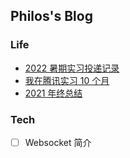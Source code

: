 ## Philos's Blog

### Life
- [2022 暑期实习投递记录](./content/cn/%E7%94%9F%E6%B4%BB%20%7C%202022%20%E6%9A%91%E6%9C%9F%E5%AE%9E%E4%B9%A0%E6%8A%95%E9%80%92%E8%AE%B0%E5%BD%95.md)
- [我在腾讯实习 10 个月](./content/cn/%E7%94%9F%E6%B4%BB%20%7C%20%E6%88%91%E5%9C%A8%E8%85%BE%E8%AE%AF%E5%AE%9E%E4%B9%A0%2010%20%E4%B8%AA%E6%9C%88.md)
- [2021 年终总结](./content/cn/%E7%94%9F%E6%B4%BB%20%7C%202021%20%E5%B9%B4%E7%BB%88%E6%80%BB%E7%BB%93.md)
### Tech
- [ ] Websocket 简介

